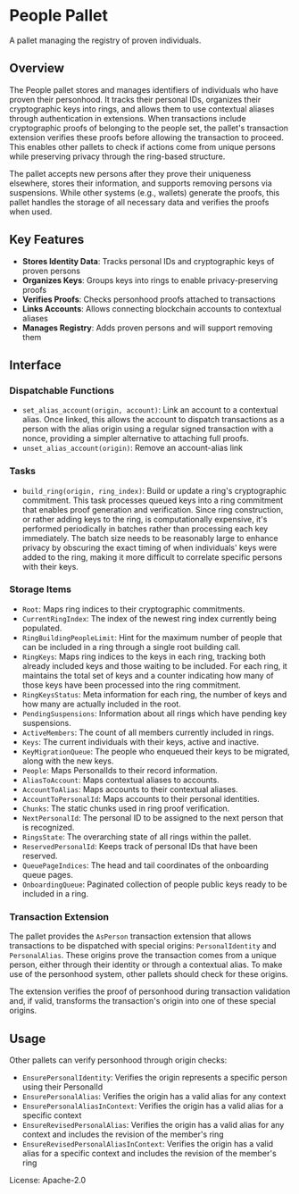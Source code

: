 # People Pallet

A pallet managing the registry of proven individuals.

## Overview

The People pallet stores and manages identifiers of individuals who have proven their personhood. It
tracks their personal IDs, organizes their cryptographic keys into rings, and allows them to use
contextual aliases through authentication in extensions. When transactions include cryptographic
proofs of belonging to the people set, the pallet's transaction extension verifies these proofs
before allowing the transaction to proceed. This enables other pallets to check if actions come from
unique persons while preserving privacy through the ring-based structure.

The pallet accepts new persons after they prove their uniqueness elsewhere, stores their
information, and supports removing persons via suspensions. While other systems (e.g., wallets)
generate the proofs, this pallet handles the storage of all necessary data and verifies the proofs
when used.

## Key Features

- **Stores Identity Data**: Tracks personal IDs and cryptographic keys of proven persons
- **Organizes Keys**: Groups keys into rings to enable privacy-preserving proofs
- **Verifies Proofs**: Checks personhood proofs attached to transactions
- **Links Accounts**: Allows connecting blockchain accounts to contextual aliases
- **Manages Registry**: Adds proven persons and will support removing them

## Interface

### Dispatchable Functions

- `set_alias_account(origin, account)`: Link an account to a contextual alias. Once linked, this
  allows the account to dispatch transactions as a person with the alias origin using a regular
  signed transaction with a nonce, providing a simpler alternative to attaching full proofs.
- `unset_alias_account(origin)`: Remove an account-alias link

### Tasks

- `build_ring(origin, ring_index)`: Build or update a ring's cryptographic commitment. This task
  processes queued keys into a ring commitment that enables proof generation and verification. Since
  ring construction, or rather adding keys to the ring, is computationally expensive, it's performed
  periodically in batches rather than processing each key immediately. The batch size needs to be
  reasonably large to enhance privacy by obscuring the exact timing of when individuals' keys were
  added to the ring, making it more difficult to correlate specific persons with their keys.

### Storage Items

- `Root`: Maps ring indices to their cryptographic commitments.
- `CurrentRingIndex`: The index of the newest ring index currently being populated.
- `RingBuildingPeopleLimit`: Hint for the maximum number of people that can be included in a ring
  through a single root building call.
- `RingKeys`: Maps ring indices to the keys in each ring, tracking both already included keys and
  those waiting to be included. For each ring, it maintains the total set of keys and a counter
  indicating how many of those keys have been processed into the ring commitment.
- `RingKeysStatus`: Meta information for each ring, the number of keys and how many are actually
  included in the root.
- `PendingSuspensions`: Information about all rings which have pending key suspensions.
- `ActiveMembers`: The count of all members currently included in rings.
- `Keys`: The current individuals with their keys, active and inactive.
- `KeyMigrationQueue`: The people who enqueued their keys to be migrated, along with the new keys.
- `People`: Maps PersonalIds to their record information.
- `AliasToAccount`: Maps contextual aliases to accounts.
- `AccountToAlias`: Maps accounts to their contextual aliases.
- `AccountToPersonalId`: Maps accounts to their personal identities.
- `Chunks`: The static chunks used in ring proof verification.
- `NextPersonalId`: The personal ID to be assigned to the next person that is recognized.
- `RingsState`: The overarching state of all rings within the pallet.
- `ReservedPersonalId`: Keeps track of personal IDs that have been reserved.
- `QueuePageIndices`: The head and tail coordinates of the onboarding queue pages.
- `OnboardingQueue`: Paginated collection of people public keys ready to be included in a ring.

### Transaction Extension

The pallet provides the `AsPerson` transaction extension that allows transactions to be dispatched
with special origins: `PersonalIdentity` and `PersonalAlias`. These origins prove the transaction
comes from a unique person, either through their identity or through a contextual alias. To make use
of the personhood system, other pallets should check for these origins.

The extension verifies the proof of personhood during transaction validation and, if valid,
transforms the transaction's origin into one of these special origins.

## Usage

Other pallets can verify personhood through origin checks:

- `EnsurePersonalIdentity`: Verifies the origin represents a specific person using their PersonalId
- `EnsurePersonalAlias`: Verifies the origin has a valid alias for any context
- `EnsurePersonalAliasInContext`: Verifies the origin has a valid alias for a specific context
- `EnsureRevisedPersonalAlias`: Verifies the origin has a valid alias for any context and includes
  the revision of the member's ring
- `EnsureRevisedPersonalAliasInContext`: Verifies the origin has a valid alias for a specific
  context and includes the revision of the member's ring

License: Apache-2.0
